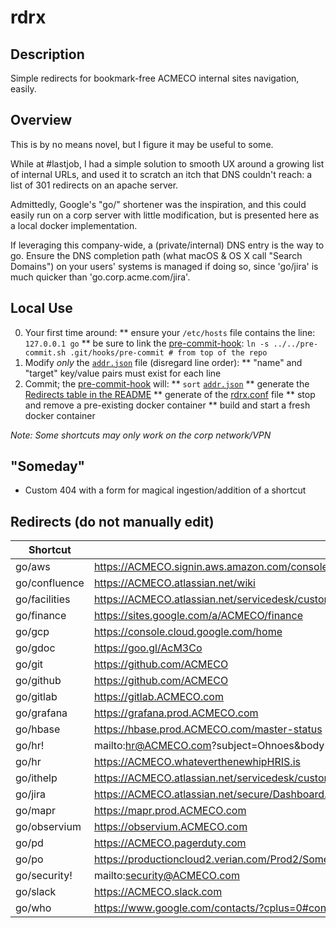 # rdrx


## Description
Simple redirects for bookmark-free ACMECO internal sites navigation, easily.


## Overview
This is by no means novel, but I figure it may be useful to some.

While at #lastjob, I had a simple solution to smooth UX around a growing list of
internal URLs, and used it to scratch an itch that DNS couldn't reach: a list of
301 redirects on an apache server.

Admittedly, Google's "go/" shortener was the inspiration, and this could easily
run on a corp server with little modification, but is presented here as a local
docker implementation.

If leveraging this company-wide, a (private/internal) DNS entry is the way to
go. Ensure the DNS completion path (what macOS & OS X call "Search Domains") on
your users' systems is managed if doing so, since 'go/jira' is much quicker than
'go.corp.acme.com/jira'.


## Local Use
0. Your first time around:
** ensure your `/etc/hosts` file contains the line: `127.0.0.1 go`
** be sure to link the [pre-commit-hook](pre-commit-hook):
`ln -s ../../pre-commit.sh .git/hooks/pre-commit # from top of the repo`
1. Modify *only* the [`addr.json`](addr.json) file (disregard line order):
** "name" and "target" key/value pairs must exist for each line
2. Commit; the [pre-commit-hook](pre-commit-hook) will:
** `sort` [`addr.json`](addr.json)
** generate the [Redirects table in the README](README.md#redirects-auto-updated-via-hook-do-not-manually-edit)
** generate of the [rdrx.conf](rdrx.conf) file
** stop and remove a pre-existing docker container
** build and start a fresh docker container

*Note: Some shortcuts may only work on the corp network/VPN*

## "Someday"
- Custom 404 with a form for magical ingestion/addition of a shortcut


## Redirects (do not manually edit)
Shortcut | URL
--- | ---
go/aws|https://ACMECO.signin.aws.amazon.com/console
go/confluence|https://ACMECO.atlassian.net/wiki
go/facilities|https://ACMECO.atlassian.net/servicedesk/customer/portal/1
go/finance|https://sites.google.com/a/ACMECO/finance
go/gcp|https://console.cloud.google.com/home
go/gdoc|https://goo.gl/AcM3Co
go/git|https://github.com/ACMECO
go/github|https://github.com/ACMECO
go/gitlab|https://gitlab.ACMECO.com
go/grafana|https://grafana.prod.ACMECO.com
go/hbase|https://hbase.prod.ACMECO.com/master-status
go/hr!|mailto:hr@ACMECO.com?subject=Ohnoes&body=https://goo.gl/acqZJE
go/hr|https://ACMECO.whateverthenewhipHRIS.is
go/ithelp|https://ACMECO.atlassian.net/servicedesk/customer/portal/2
go/jira|https://ACMECO.atlassian.net/secure/Dashboard.jspa
go/mapr|https://mapr.prod.ACMECO.com
go/observium|https://observium.ACMECO.com
go/pd|https://ACMECO.pagerduty.com
go/po|https://productioncloud2.verian.com/Prod2/SomeRidiculouslyLongThingBecauseFinanceSoftware,Apparently
go/security!|mailto:security@ACMECO.com
go/slack|https://ACMECO.slack.com
go/who|https://www.google.com/contacts/?cplus=0#contacts/group/27/Directory
